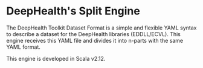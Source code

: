 # DeepHealth's Split Engine

The DeepHealth Toolkit Dataset Format is a simple and flexible YAML syntax to describe a dataset for the DeepHealth libraries (EDDLL/ECVL). This engine receives this YAML file and divides it into n-parts with the same YAML format.

This engine is developed in Scala v2.12.